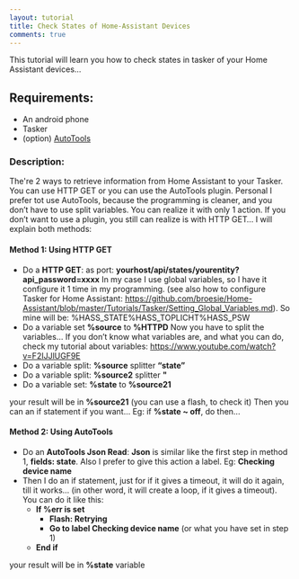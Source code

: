 ```yaml
---
layout: tutorial
title: Check States of Home-Assistant Devices
comments: true
---
```

This tutorial will learn you how to check states in tasker of your Home Assistant devices...

## Requirements:
- An android phone
- Tasker
- (option) [AutoTools](https://play.google.com/store/apps/details?id=com.joaomgcd.autotools)

### Description:
The're 2 ways to retrieve information from Home Assistant to your Tasker. You can use HTTP GET or you can use the AutoTools plugin.
Personal I prefer tot use AutoTools, because the programming is cleaner, and you don’t have to use split variables. You can realize it with only 1 action. If you don’t want to use a plugin, you still can realize is with HTTP GET…
I will explain both methods:

#### Method 1: Using HTTP GET
- Do a **HTTP GET**: as port: **yourhost/api/states/yourentity?api_password=xxxx**
In my case I use global variables, so I have it configure it 1 time in my programming. (see also how to configure Tasker for Home Assistant: https://github.com/broesie/Home-Assistant/blob/master/Tutorials/Tasker/Setting_Global_Variables.md).
So mine will be: %HASS_STATE%HASS_TOPLICHT%HASS_PSW
- Do a variable set **%source** to **%HTTPD**
Now you have to split the variables… If you don’t know what variables are, and what you can do, check my tutorial about variables: https://www.youtube.com/watch?v=F2IJJlUGF9E
- Do a variable split: **%source** splitter **“state”**
- Do a variable split: **%source2** splitter **"**
- Do a variable set: **%state** to **%source21**

your result will be in **%source21** (you can use a flash, to check it)
Then you can an if statement if you want… Eg: if **%state ~ off**, do then...

#### Method 2: Using AutoTools
- Do an **AutoTools Json Read**: **Json** is similar like the first step in method 1, **fields: state**. Also I prefer to give this action a label. Eg: **Checking device name**
- Then I do an if statement, just for if it gives a timeout, it will do it again, till it works… (in other word, it will create a loop, if it gives a timeout). You can do it like this:
  - **If %err is set**
    - **Flash: Retrying**
    - **Go to label Checking device name** (or what you have set in step 1) 
  - **End if**

your result will be in **%state** variable
